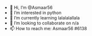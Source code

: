 - 👋 Hi, I’m @Asmaar56
- 👀 I’m interested in python
- 🌱 I’m currently learning lalalalallala
- 💞️ I’m looking to collaborate on n/a
- 📫 How to reach me: Asmaar56 #6138

<!---
Asmaar56/Asmaar56 is a ✨ special ✨ repository because its `README.md` (this file) appears on your GitHub profile.
You can click the Preview link to take a look at your changes.
--->

